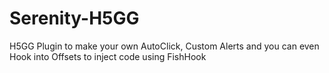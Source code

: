 # Serenity-H5GG
H5GG Plugin to make your own AutoClick, Custom Alerts and you can even Hook into Offsets to inject code using FishHook
